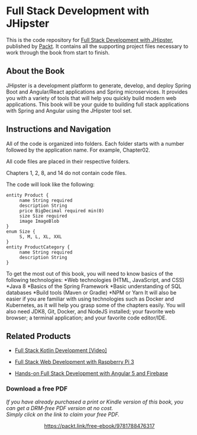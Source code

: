 # Full Stack Development with JHipster
This is the code repository for [Full Stack Development with JHipster](https://www.packtpub.com/application-development/full-stack-development-jhipster?utm_source=github&utm_medium=repository&utm_campaign=9781788476317), published by [Packt](https://www.packtpub.com/?utm_source=github). It contains all the supporting project files necessary to work through the book from start to finish.
## About the Book
JHipster is a development platform to generate, develop, and deploy Spring Boot and Angular/React applications and Spring microservices. It provides you with a variety of tools that will help you quickly build modern web applications. This book will be your guide to building full stack applications with Spring and Angular using the JHipster tool set.
## Instructions and Navigation
All of the code is organized into folders. Each folder starts with a number followed by the application name. For example, Chapter02.

All code files are placed in their respective folders.

Chapters 1, 2, 8, and 14 do not contain code files.


The code will look like the following:
```
entity Product {
     name String required
     description String
     price BigDecimal required min(0)
     size Size required
     image ImageBlob
}
enum Size {
     S, M, L, XL, XXL
}
entity ProductCategory {
     name String required
     description String
}
```

To get the most out of this book, you will need to know basics of the following technologies:
*Web technologies (HTML, JavaScript, and CSS)
*Java 8
*Basics of the Spring Framework
*Basic understanding of SQL databases
*Build tools (Maven or Gradle)
*NPM or Yarn
It will also be easier if you are familiar with using technologies such as Docker and
Kubernetes, as it will help you grasp some of the chapters easily.
You will also need JDK8, Git, Docker, and NodeJS installed; your favorite web browser; a terminal application; and your favorite code editor/IDE.

## Related Products
* [Full Stack Kotlin Development [Video]](https://www.packtpub.com/application-development/full-stack-kotlin-development-video?utm_source=github&utm_medium=repository&utm_campaign=9781788478427)

* [Full Stack Web Development with Raspberry Pi 3](https://www.packtpub.com/hardware-and-creative/full-stack-web-development-raspberry-pi-3?utm_source=github&utm_medium=repository&utm_campaign=9781788295895)

* [Hands-on Full Stack Development with Angular 5 and Firebase](https://www.packtpub.com/application-development/hands-full-stack-development-angular-5-and-firebase?utm_source=github&utm_medium=repository&utm_campaign=9781788298735)


### Download a free PDF

 <i>If you have already purchased a print or Kindle version of this book, you can get a DRM-free PDF version at no cost.<br>Simply click on the link to claim your free PDF.</i>
<p align="center"> <a href="https://packt.link/free-ebook/9781788476317">https://packt.link/free-ebook/9781788476317 </a> </p>